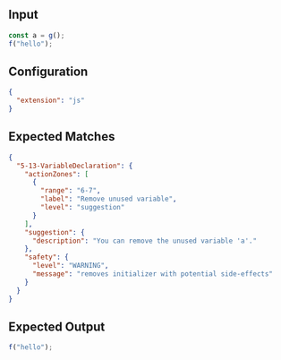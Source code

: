 
## Input
```javascript input
const a = g();
f("hello");
```

## Configuration
```json configuration
{
  "extension": "js"
}
```

## Expected Matches
```json expected matches
{
  "5-13-VariableDeclaration": {
    "actionZones": [
      {
        "range": "6-7",
        "label": "Remove unused variable",
        "level": "suggestion"
      }
    ],
    "suggestion": {
      "description": "You can remove the unused variable 'a'."
    },
    "safety": {
      "level": "WARNING",
      "message": "removes initializer with potential side-effects"
    }
  }
}
```

## Expected Output
```javascript expected output
f("hello");
```
